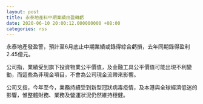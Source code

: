 ```yaml
---
layout: post
title: 永泰地產料中期業績由盈轉虧
date: 2020-06-10 20:00:12.000000000 +08:00
categories: rss
---
```


永泰地產發盈警，預計至6月底止中期業績或錄得綜合虧損，去年同期錄得盈利2.45億元。

公司指，業績受到旗下投資物業公平價值，及金融工具公平價值可能出現不利變動，而這些為非現金項目，不會為公司現金流帶來影響。

公司又指，今年至今，業務持續受到新型冠狀病毒疫情，及本港與全球經濟低迷的影響，惟整體財務、業務及營運狀況仍然維持穩健。
